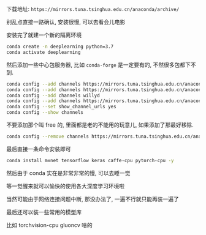 


下载地址: `https://mirrors.tuna.tsinghua.edu.cn/anaconda/archive/`

别乱点直接一路确认, 安装很慢, 可以去看会儿电影

安装完了就建一个新的隔离环境

```bash
conda create -n deeplearning python=3.7
conda activate deeplearning
```

然后添加一些中心包服务器, 比如 `conda-forge` 是一定要有的, 不然很多包都下不到.

```bash
conda config --add channels https://mirrors.tuna.tsinghua.edu.cn/anaconda/cloud/conda-forge/
conda config --add channels https://mirrors.tuna.tsinghua.edu.cn/anaconda/cloud/pytorch/
conda config --add channels willyd
conda config --add channels https://mirrors.tuna.tsinghua.edu.cn/anaconda/pkgs/main/
conda config --set show_channel_urls yes
conda config --show channels
```

不要添加那个叫 free 的, 里面都是老的不能用的玩意儿, 如果添加了那最好移除.

```bash
conda config --remove channels https://mirrors.tuna.tsinghua.edu.cn/anaconda/pkgs/free/
```

最后直接一条命令安装即可

```bash
conda install mxnet tensorflow keras caffe-cpu pytorch-cpu -y
```

然后由于 conda 实在是非常非常的慢, 可以去睡一觉

等一觉醒来就可以愉快的使用各大深度学习环境啦

当然可能由于网络连接问题中断, 那没办法了, 一遍不行就只能再装一遍了


最后还可以装一些常用的模型库

比如 torchvision-cpu gluoncv 啥的